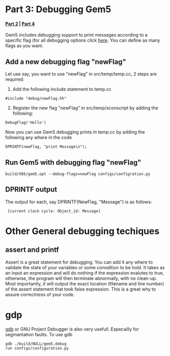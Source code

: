 # Part 3: Debugging Gem5
#### [Part 2](part2.md) | [Part 4](part4.md) 
Gem5 includes debugging support to print messages according to a specific flag (for all debugging options click [here](http://learning.gem5.org/book/part2/debugging.html#debug-output). You can define as many flags as you want. 

## Add a new debugging flag "newFlag"
Let use say, you want to use "newFlag" in src/temp/temp.cc, 2 steps are required:  
1. Add the following include statement to temp.cc
```
#include "debug/newFlag.hh"
```
2. Register the new flag "newFlag" in src/temp/sconscript by adding the following:
```
DebugFlag('Hello')
```
Now you can use Gem5 debugging prints in temp.cc by adding the following any where in the code
```
DPRINTF(newFlag, "print Message\n");
```

## Run Gem5 with debugging flag "newFlag"
```
build/X86/gem5.opt --debug-flags=newFlag configs/configration.py 
```
## DPRINTF output
 The output for each, say DPRINTF(NewFlag, "Message") is as follows:
 ```
  [current clock cycle: Object_id: Message]
 ```

# Other General debugging techiques
## assert and printf
Assert is a great statement for debugging. You can add it any where to validate the state of your variables or some conndition to be hold. It takes as an input an expression and will do nothing if the expression evalutes to true, otherwise, the program will then terminate abnormally, with no clean-up. Most importantly, it will output the exact location (filename and line number) of the assert statement that took false expression. This is a great why to assure correctness of your code. 
# gdp
[gdb](https://www.gnu.org/software/gdb/) or GNU Project Debugger is also very usefull. Especailly for segmantation faults. 
To use gdb 
```
gdb ./build/NULL/gem5.debug
run configs/configuration.py
```
